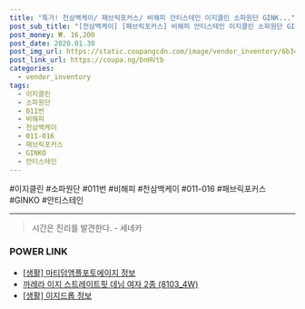```yaml
--- 
title: "특가! 천삼백케이/ 패브릭포커스/ 비해피 안티스테인 이지클린 소파원단 GINK..." 
post_sub_title: "[천삼백케이] [패브릭포커스] 비해피 안티스테인 이지클린 소파원단 GINKO 011-016, 011번" 
post_money: ₩. 16,200 
post_date: 2020.01.30 
post_img_url: https://static.coupangcdn.com/image/vendor_inventory/6b34/a7720d3c7399ac5226925e97bba07d1b92e7af34f7a9c33351a88d774658.jpg 
post_link_url: https://coupa.ng/bnHVtb 
categories: 
  - vendor_inventory 
tags: 
  - 이지클린 
  - 소파원단 
  - 011번 
  - 비해피 
  - 천삼백케이 
  - 011-016 
  - 패브릭포커스 
  - GINKO 
  - 안티스테인 
--- 
```

  #이지클린 #소파원단 #011번 #비해피 #천삼백케이 #011-016 #패브릭포커스 #GINKO #안티스테인 
<hr> 

> 시간은 진리를 발견한다. - 세네카 


### POWER LINK

* <a href="https://blog.naver.com/santokki14/221771214263" target="_blank"> [생활] 마티덤앰플포토에이지 정보 </a>
* <a href="https://blog.naver.com/santokki14/221787259201" target="_blank">까레라 이지 스트레이트핏 데님 여자 2종 (8103_4W)</a>
* <a href="https://blog.naver.com/fasyy4321/221760629921" target="_blank"> [생활] 이지드롭 정보 </a>
